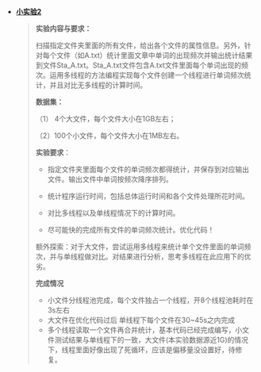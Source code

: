 * **[小实验2](https://github.com/demonsheart/Internet-programming/tree/main/MinExperiment2/src)**

  > **实验内容与要求：**
  >
  >扫描指定文件夹里面的所有文件，给出各个文件的属性信息。另外，针对每个文件（如A.txt）统计里面文章中单词的出现频次并输出统计结果到文件Sta_A.txt。Sta_A.txt文件包含A.txt文件里面每个单词出现的频次。运用多线程的方法编程实现每个文件创建一个线程进行单词频次统计，并且对比无多线程的计算时间。
  >
  >**数据集：**
  >
  >（1） 4个大文件，每个文件大小在1GB左右；
  >
  >（2）100个小文件，每个文件大小在1MB左右。
  >
  > **实验要求**：
  >
  >* 指定文件夹里面每个文件的单词频次都得统计，并保存到对应输出文件。输出文件中单词按频次降序排列。
  >
  >* 统计程序运行时间，包括总体运行时间和各个文件处理所花时间。
  >
  >* 对比多线程以及单线程情况下的计算时间。
  >
  >* 尽可能快的完成所有文件的单词频次统计。优化代码！
  >
  >额外探索：对于大文件，尝试运用多线程来统计单个文件里面的单词频次，并与单线程做对比。对结果进行分析，思考多线程在此应用下的优劣。
  > 
  > **完成情况**
  > * 小文件分线程池完成，每个文件独占一个线程，开8个线程池耗时在3s左右
  > * 大文件在优化代码过后 单线程下每个文件在30~45s之内完成
  > * 多个线程读取一个文件再合并统计，基本代码已经完成编写，小文件测试结果与单线程下的一致，大文件(本实验数据源近1G)的情况下，线程里面好像出现了死循环，应该是偏移量没设置好，待修复。